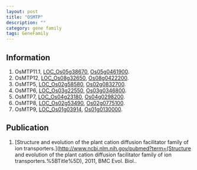 ```yaml
---
layout: post
title: "OSMTP"
description: ""
category: gene family
tags: GeneFamily
---
```


## Information
1. OsMTP11.1, [LOC_Os05g38670](http://rice.plantbiology.msu.edu/cgi-bin/ORF_infopage.cgi?orf=LOC_Os05g38670), [Os05g0461900](http://rapdb.dna.affrc.go.jp/viewer/gbrowse_details/irgsp1?name=Os05g0461900).
2. OsMTP12, [LOC_Os08g32650](http://rice.plantbiology.msu.edu/cgi-bin/ORF_infopage.cgi?orf=LOC_Os08g32650), [Os08g0422200](http://rapdb.dna.affrc.go.jp/viewer/gbrowse_details/irgsp1?name=Os08g0422200).
3. OsMTP5, [LOC_Os02g58580](http://rice.plantbiology.msu.edu/cgi-bin/ORF_infopage.cgi?orf=LOC_Os02g58580), [Os02g0832700](http://rapdb.dna.affrc.go.jp/viewer/gbrowse_details/irgsp1?name=Os02g0832700).
4. OsMTP6, [LOC_Os03g22550](http://rice.plantbiology.msu.edu/cgi-bin/ORF_infopage.cgi?orf=LOC_Os03g22550), [Os03g0346800](http://rapdb.dna.affrc.go.jp/viewer/gbrowse_details/irgsp1?name=Os03g0346800).
5. OsMTP7, [LOC_Os04g23180](http://rice.plantbiology.msu.edu/cgi-bin/ORF_infopage.cgi?orf=LOC_Os04g23180), [Os04g0298200](http://rapdb.dna.affrc.go.jp/viewer/gbrowse_details/irgsp1?name=Os04g0298200).
6. OsMTP8, [LOC_Os02g53490](http://rice.plantbiology.msu.edu/cgi-bin/ORF_infopage.cgi?orf=LOC_Os02g53490), [Os02g0775100](http://rapdb.dna.affrc.go.jp/viewer/gbrowse_details/irgsp1?name=Os02g0775100).
7. OsMTP9, [LOC_Os01g03914](http://rice.plantbiology.msu.edu/cgi-bin/ORF_infopage.cgi?orf=LOC_Os01g03914), [Os01g0130000](http://rapdb.dna.affrc.go.jp/viewer/gbrowse_details/irgsp1?name=Os01g0130000).

## Publication
1. [Structure and evolution of the plant cation diffusion facilitator family of ion transporters.](http://www.ncbi.nlm.nih.gov/pubmed?term=(Structure and evolution of the plant cation diffusion facilitator family of ion transporters.%5BTitle%5D), 2011, BMC Evol. Biol..


